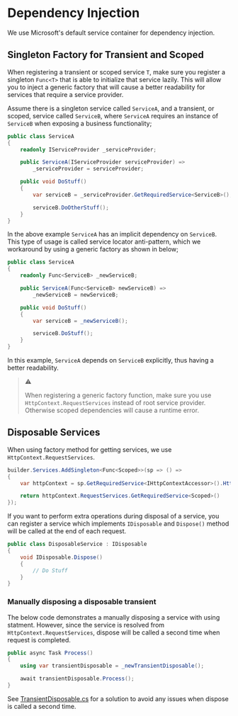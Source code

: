 # Dependency Injection

We use Microsoft's default service container for dependency injection.

## Singleton Factory for Transient and Scoped

When registering a transient or scoped service `T`, make sure you register a
singleton `Func<T>` that is able to initialize that service lazily. This will
allow you to inject a generic factory that will cause a better readability for
services that require a service provider.

Assume there is a singleton service called `ServiceA`, and a transient, or
scoped, service called `ServiceB`, where `ServiceA` requires an instance of
`ServiceB` when exposing a business functionality;

```csharp
public class ServiceA
{
    readonly IServiceProvider _serviceProvider;

    public ServiceA(IServiceProvider serviceProvider) =>
        _serviceProvider = serviceProvider;

    public void DoStuff()
    {
        var serviceB = _serviceProvider.GetRequiredService<ServiceB>();

        serviceB.DoOtherStuff();
    }
}
```

In the above example `ServiceA` has an implicit dependency on `ServiceB`. This
type of usage is called service locator anti-pattern, which we workaround by
using a generic factory as shown in below;

```csharp
public class ServiceA
{
    readonly Func<ServiceB> _newServiceB;

    public ServiceA(Func<ServiceB> newServiceB) =>
        _newServiceB = newServiceB;

    public void DoStuff()
    {
        var serviceB = _newServiceB();

        serviceB.DoStuff();
    }
}
```

In this example, `ServiceA` depends on `ServiceB` explicitly, thus having a
better readability.

> :warning:
>
> When registering a generic factory function, make sure you use
> `HttpContext.RequestServices` instead of root service provider. Otherwise
> scoped dependencies will cause a runtime error.

## Disposable Services

When using factory method for getting services, we use 
`HttpContext.RequestServices`.

```csharp
builder.Services.AddSingleton<Func<Scoped>>(sp => () =>
{
    var httpContext = sp.GetRequiredService<IHttpContextAccessor>().HttpContext;

    return httpContext.RequestServices.GetRequiredService<Scoped>()
});
```

If you want to perform extra operations during disposal of a service, you can 
register a service which implements `IDisposable` and `Dispose()` method
will be called at the end of each request.

```csharp
public class DisposableService : IDisposable
{
    void IDisposable.Dispose()
    {
        // Do Stuff
    }
}
```

### Manually disposing a disposable transient

The below code demonstrates a manually disposing a service with using statment. 
However, since the service is resolved from `HttpContext.RequestServices`, 
dispose will be called a second time when request is completed. 

```csharp
public async Task Process()
{
    using var transientDisposable = _newTransientDisposable();

    await transientDisposable.Process();
}
```

See [TransientDisposable.cs](./DependencyInjection/TransientDisposable.cs) for
a solution to avoid any issues when dispose is called a second time.
